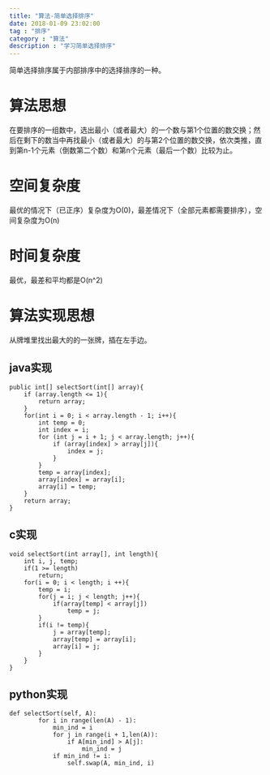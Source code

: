 ```yaml
---
title: "算法-简单选择排序"
date: 2018-01-09 23:02:00
tag : "排序"
category : "算法"
description : "学习简单选择排序"
---
```

简单选择排序属于内部排序中的选择排序的一种。

# 算法思想

在要排序的一组数中，选出最小（或者最大）的一个数与第1个位置的数交换；然后在剩下的数当中再找最小（或者最大）的与第2个位置的数交换，依次类推，直到第n-1个元素（倒数第二个数）和第n个元素（最后一个数）比较为止。

# 空间复杂度

最优的情况下（已正序）复杂度为O(0)，最差情况下（全部元素都需要排序），空间复杂度为O(n)

# 时间复杂度

最优，最差和平均都是O(n^2)

# 算法实现思想

从牌堆里找出最大的的一张牌，插在左手边。

## java实现

```
public int[] selectSort(int[] array){
	if (array.length <= 1){
		return array;
	}
	for(int i = 0; i < array.length - 1; i++){
		int temp = 0;
		int index = i;
		for (int j = i + 1; j < array.length; j++){
			if (array[index] > array[j]){
				index = j;
			}
		}
		temp = array[index];
		array[index] = array[i];
		array[i] = temp;
	}
	return array;
}
```

## c实现

```
void selectSort(int array[], int length){
	int i, j, temp;
	if(1 >= length)
		return;
	for(i = 0; i < length; i ++){
		temp = i;
		for(j = i; j < length; j++){
			if(array[temp] < array[j])
				temp = j;
		}
		if(i != temp){
			j = array[temp];
			array[temp] = array[i];
			array[i] = j;
		}
	}
}
```

## python实现

```
def selectSort(self, A):
        for i in range(len(A) - 1):
            min_ind = i
            for j in range(i + 1,len(A)):
                if A[min_ind] > A[j]:
                    min_ind = j
            if min_ind != i:
                self.swap(A, min_ind, i)
```
